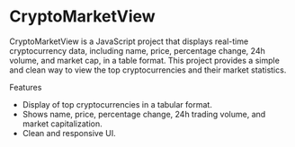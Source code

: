 # CryptoMarketView
CryptoMarketView is a JavaScript project that displays real-time cryptocurrency data, including name, price, percentage change, 24h volume, and market cap, in a table format. This project provides a simple and clean way to view the top cryptocurrencies and their market statistics.

Features
* Display of top cryptocurrencies in a tabular format.
* Shows name, price, percentage change, 24h trading volume, and market capitalization.
* Clean and responsive UI.
